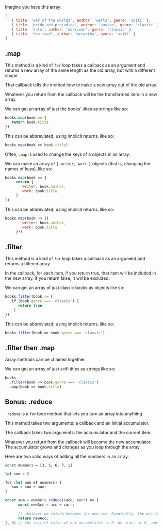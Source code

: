 Imagine you have this array:

```js
[
   { title: 'war of the worlds', author: 'wells', genre: 'scifi' }, 
   { title: 'pride and prejudice', author: 'austen', genre: 'classic' }, 
   { title: 'sula', author: 'morrison', genre: 'classic' },
   { title: 'the road', author: 'mccarthy', genre: 'scifi' } 
]
```

## .map

This method is a kind of `for` loop takes a callback as an argument and returns a new array of the same length as the old array, but with a different shape.

That callback tells the method how to make a new array out of the old array.

Whatever you return from the callback will be the transformed item in a new array.

We can get an array of just the books' titles as strings like so:

```js
books.map(book => {
   return book.title
})
```

This can be abbreviated, using implicit returns, like so:

```js
books.map(book => book.title)
```

Often, `.map` is used to change the keys of a objects in an array.

We can make an array of `{ writer, work }` objects (that is, changing the names of keys), like so:

```js
books.map(book => {
     return { 
        writer: book.author,
        work: book.title
     }
})
```

This can be abbreviated, using implicit returns, like so:

```js
books.map(book => ({ 
        writer: book.author,
        work: book.title
     }))
```

## .filter

This method is a kind of `for` loop takes a callback as an argument and returns a filtered array.

In the callback, for each item, if you return true, that item will be included in the new array. If you return false, it will be excluded.

We can get an array of just classic books as objects like so:

```js
books.filter(book => {
   if (book.genre === 'classic') { 
      return true
    }
})
```

This can be abbreviated, using implicit returns, like so:

```js
books.filter(book => book.genre === 'classic')
```

## .filter then .map

Array methods can be chained together.

We can get an array of just scifi titles as strings like so:

```js
books
  .filter(book => book.genre === 'classic')
  .map(book => book.title)
```

## Bonus: .reduce

`.reduce` is a `for` loop method that lets you turn an array into anything.

This method takes two arguments: a callback and an initial accumulator.

The callback takes two arguments: the accumulator and the current item.

Whatever you return from the callback will become the new accumulator. The accumulator grows and changes as you loop through the array.

Here are two valid ways of adding all the numbers in an array.

`const numbers = [3, 5, 6, 7, 1]`

```js
let sum = 0

for (let num of numbers) {
   sum = sum + num;
}
```

```js
const sum = numbers.reduce((acc, curr) => {
      const newAcc = acc + curr;
      
      // whatever we return becomes the new acc. Eventually, the acc is what the array is turned into.
      return newAcc;
}, 0) // the initial value of our accumulator is 0. We start at 0, and add the curr to it to make a sum over time.
```
